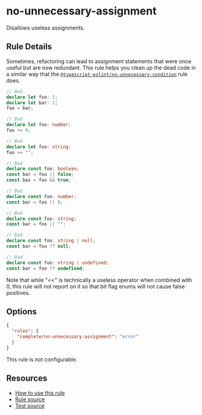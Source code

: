 # no-unnecessary-assignment

Disallows useless assignments.

<!-- end auto-generated rule header -->

## Rule Details

Sometimes, refactoring can lead to assignment statements that were once useful but are now redundant. This rule helps you clean up the dead code in a similar way that the [`@typescript-eslint/no-unnecessary-condition`](https://typescript-eslint.io/rules/no-unnecessary-condition/) rule does.

```ts
// Bad
declare let foo: 1;
declare let bar: 1;
foo = bar;

// Bad
declare let foo: number;
foo += 0;

// Bad
declare let foo: string;
foo += "";

// Bad
declare const foo: boolean;
const bar = foo || false;
const baz = foo && true;

// Bad
declare const foo: number;
const bar = foo || 0;

// Bad
declare const foo: string;
const bar = foo || "";

// Bad
declare const foo: string | null;
const bar = foo ?? null;

// Bad
declare const foo: string | undefined;
const bar = foo ?? undefined;
```

Note that while "<<" is technically a useless operator when combined with 0, this rule will not report on it so that bit flag enums will not cause false positives.

## Options

```json
{
  "rules": {
    "complete/no-unnecessary-assignment": "error"
  }
}
```

This rule is not configurable.

## Resources

- [How to use this rule](https://complete-ts.github.io/eslint-plugin-complete)
- [Rule source](https://github.com/complete-ts/complete/blob/main/packages/eslint-plugin-complete/src/rules/no-unnecessary-assignment.ts)
- [Test source](https://github.com/complete-ts/complete/blob/main/packages/eslint-plugin-complete/tests/rules/no-unnecessary-assignment.test.ts)
